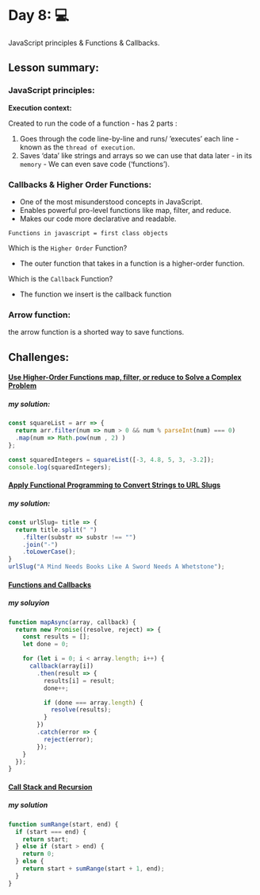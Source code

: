# Day 8: 💻

JavaScript principles & Functions & Callbacks.

## Lesson summary:

### JavaScript principles:
**Execution context:**

Created to run the code of a function - has 2 parts :
1. Goes through the code line-by-line and runs/ ’executes’ each line - known as the `thread of execution`.
2. Saves ‘data’ like strings and arrays so we can use that data later - in its `memory` - We can even save code (‘functions’).

### Callbacks & Higher Order Functions:

- One of the most misunderstood concepts in JavaScript.
- Enables powerful pro-level functions like map, filter, and reduce.
- Makes our code more declarative and readable.

`Functions in javascript = first class objects`

Which is the `Higher Order` Function?
- The outer function that takes in a function is a higher-order function.

Which is the `Callback` Function?
- The function we insert is the callback function

### Arrow function:

the arrow function is a shorted way to save functions.

## Challenges: 
#### [Use Higher-Order Functions map, filter, or reduce to Solve a Complex Problem](https://www.freecodecamp.org/learn/javascript-algorithms-and-data-structures/functional-programming/use-higher-order-functions-map-filter-or-reduce-to-solve-a-complex-problem)

##### my solution:
```javascript
const squareList = arr => {
  return arr.filter(num => num > 0 && num % parseInt(num) === 0)
  .map(num => Math.pow(num , 2) )
};

const squaredIntegers = squareList([-3, 4.8, 5, 3, -3.2]);
console.log(squaredIntegers);
```

#### [Apply Functional Programming to Convert Strings to URL Slugs](https://www.freecodecamp.org/learn/javascript-algorithms-and-data-structures/functional-programming/apply-functional-programming-to-convert-strings-to-url-slugs)

##### my solution:
```javascript
const urlSlug= title => {
  return title.split(" ")
    .filter(substr => substr !== "")
    .join("-")
    .toLowerCase();
}
urlSlug("A Mind Needs Books Like A Sword Needs A Whetstone");
```

#### [Functions and Callbacks](https://github.com/orjwan-alrajaby/gsg-expressjs-backend-training-2023/blob/main/learning-sprint-1/week2-day1-tasks/tasks.md)

##### my soluyion 
```javascript
function mapAsync(array, callback) {
  return new Promise((resolve, reject) => {
    const results = [];
    let done = 0;

    for (let i = 0; i < array.length; i++) {
      callback(array[i])
        .then(result => {
          results[i] = result;
          done++;

          if (done === array.length) {
            resolve(results);
          }
        })
        .catch(error => {
          reject(error);
        });
    }
  });
}
```

#### [Call Stack and Recursion](https://github.com/orjwan-alrajaby/gsg-expressjs-backend-training-2023/blob/main/learning-sprint-1/week2-day1-tasks/tasks.md)


##### my solution 
```javascript
function sumRange(start, end) {
  if (start === end) {
    return start; 
  } else if (start > end) {
    return 0; 
  } else {
    return start + sumRange(start + 1, end); 
  }
}
```


